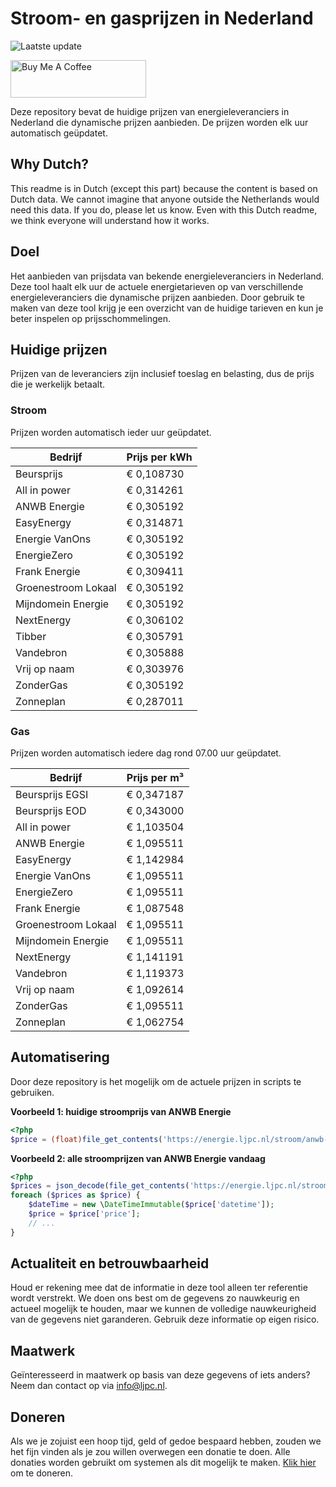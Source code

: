 # Stroom- en gasprijzen in Nederland

![Laatste update](https://img.shields.io/badge/laatste%20update-2023--05--12%2006%3A00%20CET-brightgreen)

<a href="https://www.buymeacoffee.com/Lars-" target="_blank"><img src="https://cdn.buymeacoffee.com/buttons/v2/default-orange.png" alt="Buy Me A Coffee" height="60" style="height: 60px !important;width: 217px !important;" ></a>

Deze repository bevat de huidige prijzen van energieleveranciers in Nederland die dynamische prijzen aanbieden. De prijzen worden elk uur automatisch geüpdatet.

## Why Dutch?

This readme is in Dutch (except this part) because the content is based on Dutch data. We cannot imagine that anyone outside the Netherlands would need this data. If you do, please let us know. Even with this Dutch readme, we think
everyone will understand how it works.

## Doel

Het aanbieden van prijsdata van bekende energieleveranciers in Nederland. Deze tool haalt elk uur de actuele energietarieven op van verschillende energieleveranciers die dynamische prijzen aanbieden. Door gebruik te maken van deze tool
krijg je een overzicht van de huidige tarieven en kun je beter inspelen op prijsschommelingen.

## Huidige prijzen

Prijzen van de leveranciers zijn inclusief toeslag en belasting, dus de prijs die je werkelijk betaalt.

### Stroom

Prijzen worden automatisch ieder uur geüpdatet.

 Bedrijf | Prijs per kWh 
---------|---------------
Beursprijs | € 0,108730
All in power | € 0,314261
ANWB Energie | € 0,305192
EasyEnergy | € 0,314871
Energie VanOns | € 0,305192
EnergieZero | € 0,305192
Frank Energie | € 0,309411
Groenestroom Lokaal | € 0,305192
Mijndomein Energie | € 0,305192
NextEnergy | € 0,306102
Tibber | € 0,305791
Vandebron | € 0,305888
Vrij op naam | € 0,303976
ZonderGas | € 0,305192
Zonneplan | € 0,287011


### Gas

Prijzen worden automatisch iedere dag rond 07.00 uur geüpdatet.

 Bedrijf | Prijs per m³ 
---------|--------------
Beursprijs EGSI | € 0,347187
Beursprijs EOD | € 0,343000
All in power | € 1,103504
ANWB Energie | € 1,095511
EasyEnergy | € 1,142984
Energie VanOns | € 1,095511
EnergieZero | € 1,095511
Frank Energie | € 1,087548
Groenestroom Lokaal | € 1,095511
Mijndomein Energie | € 1,095511
NextEnergy | € 1,141191
Vandebron | € 1,119373
Vrij op naam | € 1,092614
ZonderGas | € 1,095511
Zonneplan | € 1,062754


## Automatisering

Door deze repository is het mogelijk om de actuele prijzen in scripts te gebruiken.

**Voorbeeld 1: huidige stroomprijs van ANWB Energie**

```php
<?php
$price = (float)file_get_contents('https://energie.ljpc.nl/stroom/anwb-energie-nu.txt');

```

**Voorbeeld 2: alle stroomprijzen van ANWB Energie vandaag**

```php
<?php
$prices = json_decode(file_get_contents('https://energie.ljpc.nl/stroom/all-in-power-vandaag.json'),true);
foreach ($prices as $price) {
    $dateTime = new \DateTimeImmutable($price['datetime']);
    $price = $price['price'];
    // ...
}
```

## Actualiteit en betrouwbaarheid

Houd er rekening mee dat de informatie in deze tool alleen ter referentie wordt verstrekt. We doen ons best om de gegevens zo nauwkeurig en actueel mogelijk te houden, maar we kunnen de volledige nauwkeurigheid van de gegevens niet
garanderen. Gebruik deze informatie op eigen risico.

## Maatwerk

Geïnteresseerd in maatwerk op basis van deze gegevens of iets anders? Neem dan contact op
via [info@ljpc.nl](mailto:info@ljpc.nl?subject=Energie%20prijzen).

## Doneren

Als we je zojuist een hoop tijd, geld of gedoe bespaard hebben, zouden we het fijn vinden als je zou willen overwegen een
donatie te doen. Alle donaties worden gebruikt om systemen als dit mogelijk te
maken. [Klik hier](https://www.buymeacoffee.com/Lars-) om te doneren.
